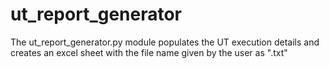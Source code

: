 # ut_report_generator
The ut_report_generator.py module populates the UT execution details and creates an excel sheet with the file name given by the user as ".txt"
